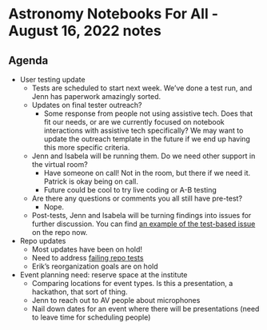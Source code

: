# Astronomy Notebooks For All - August 16, 2022 notes

## Agenda

- User testing update
    - Tests are scheduled to start next week. We’ve done a test run, and Jenn has paperwork amazingly sorted.
    - Updates on final tester outreach?
        - Some response from people not using assistive tech. Does that fit our needs, or are we currently focused on notebook interactions with assistive tech specifically? We may want to update the outreach template in the future if we end up having this more specific criteria.
    - Jenn and Isabela will be running them. Do we need other support in the virtual room?
        - Have someone on call! Not in the room, but there if we need it. Patrick is okay being on call.
        - Future could be cool to try live coding or A-B testing
    - Are there any questions or comments you all still have pre-test?
        - Nope.
    - Post-tests, Jenn and Isabela will be turning findings into issues for further discussion. You can find [an example of the test-based issue](https://github.com/Iota-School/notebooks-for-all/issues/5) on the repo now.
- Repo updates 
    - Most updates have been on hold!
    - Need to address [failing repo tests](https://github.com/iota-school/notebooks-for-all/issues/4)
    - Erik’s reorganization goals are on hold
- Event planning need: reserve space at the institute
    - Comparing locations for event types. Is this a presentation, a hackathon, that sort of thing.
    - Jenn to reach out to AV people about microphones
    - Nail down dates for an event where there will be presentations (need to leave time for scheduling people)
